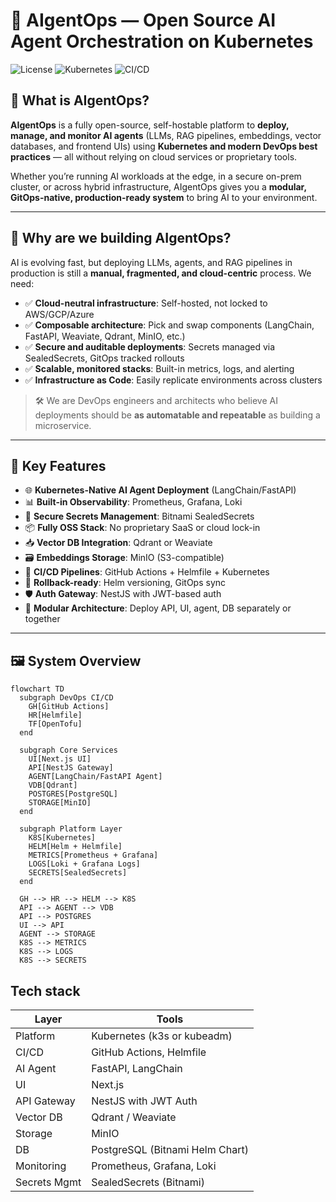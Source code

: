 # 🧠 AIgentOps — Open Source AI Agent Orchestration on Kubernetes

![License](https://img.shields.io/badge/license-Apache--2.0-blue)
![Kubernetes](https://img.shields.io/badge/k8s-ready-green)
![CI/CD](https://img.shields.io/github/actions/workflow/status/<your-org>/aigentops/deploy.yml)

## 📌 What is AIgentOps?

**AIgentOps** is a fully open-source, self-hostable platform to **deploy, manage, and monitor AI agents** (LLMs, RAG pipelines, embeddings, vector databases, and frontend UIs) using **Kubernetes and modern DevOps best practices** — all without relying on cloud services or proprietary tools.

Whether you’re running AI workloads at the edge, in a secure on-prem cluster, or across hybrid infrastructure, AIgentOps gives you a **modular, GitOps-native, production-ready system** to bring AI to your environment.

---

## 🎯 Why are we building AIgentOps?

AI is evolving fast, but deploying LLMs, agents, and RAG pipelines in production is still a **manual, fragmented, and cloud-centric** process. We need:

- ✅ **Cloud-neutral infrastructure**: Self-hosted, not locked to AWS/GCP/Azure  
- ✅ **Composable architecture**: Pick and swap components (LangChain, FastAPI, Weaviate, Qdrant, MinIO, etc.)  
- ✅ **Secure and auditable deployments**: Secrets managed via SealedSecrets, GitOps tracked rollouts  
- ✅ **Scalable, monitored stacks**: Built-in metrics, logs, and alerting  
- ✅ **Infrastructure as Code**: Easily replicate environments across clusters  

> 🛠️ We are DevOps engineers and architects who believe AI deployments should be **as automatable and repeatable** as building a microservice.

---

## 🧱 Key Features

- 🌐 **Kubernetes-Native AI Agent Deployment** (LangChain/FastAPI)
- 📊 **Built-in Observability**: Prometheus, Grafana, Loki
- 🔐 **Secure Secrets Management**: Bitnami SealedSecrets
- 📦 **Fully OSS Stack**: No proprietary SaaS or cloud lock-in
- 📥 **Vector DB Integration**: Qdrant or Weaviate
- 🗃️ **Embeddings Storage**: MinIO (S3-compatible)
- 🚀 **CI/CD Pipelines**: GitHub Actions + Helmfile + Kubernetes
- 🛑 **Rollback-ready**: Helm versioning, GitOps sync
- 🛡️ **Auth Gateway**: NestJS with JWT-based auth
- 🧪 **Modular Architecture**: Deploy API, UI, agent, DB separately or together

---

## 🖼️ System Overview

```
flowchart TD
  subgraph DevOps CI/CD
    GH[GitHub Actions]
    HR[Helmfile]
    TF[OpenTofu]
  end

  subgraph Core Services
    UI[Next.js UI]
    API[NestJS Gateway]
    AGENT[LangChain/FastAPI Agent]
    VDB[Qdrant]
    POSTGRES[PostgreSQL]
    STORAGE[MinIO]
  end

  subgraph Platform Layer
    K8S[Kubernetes]
    HELM[Helm + Helmfile]
    METRICS[Prometheus + Grafana]
    LOGS[Loki + Grafana Logs]
    SECRETS[SealedSecrets]
  end

  GH --> HR --> HELM --> K8S
  API --> AGENT --> VDB
  API --> POSTGRES
  UI --> API
  AGENT --> STORAGE
  K8S --> METRICS
  K8S --> LOGS
  K8S --> SECRETS

```
Tech stack 
-----------
| Layer        | Tools                           |
| ------------ | ------------------------------- |
| Platform     | Kubernetes (k3s or kubeadm)     |
| CI/CD        | GitHub Actions, Helmfile        |
| AI Agent     | FastAPI, LangChain              |
| UI           | Next.js                         |
| API Gateway  | NestJS with JWT Auth            |
| Vector DB    | Qdrant / Weaviate               |
| Storage      | MinIO                           |
| DB           | PostgreSQL (Bitnami Helm Chart) |
| Monitoring   | Prometheus, Grafana, Loki       |
| Secrets Mgmt | SealedSecrets (Bitnami)         |




